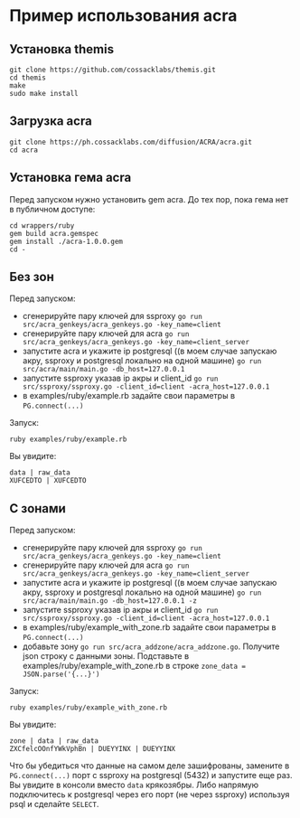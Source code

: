 # Пример использования acra
## Установка themis
```
git clone https://github.com/cossacklabs/themis.git
cd themis
make
sudo make install
```

## Загрузка acra
```
git clone https://ph.cossacklabs.com/diffusion/ACRA/acra.git
cd acra
```

## Установка гема acra
Перед запуском нужно установить gem acra.
До тех пор, пока гема нет в публичном доступе:
```
cd wrappers/ruby
gem build acra.gemspec
gem install ./acra-1.0.0.gem
cd -
```

## Без зон
Перед запуском:
* сгенерируйте пару ключей для ssproxy `go run src/acra_genkeys/acra_genkeys.go -key_name=client`
* сгенерируйте пару ключей для acra `go run src/acra_genkeys/acra_genkeys.go -key_name=client_server`
* запустите acra и укажите ip postgresql ((в моем случае запускаю акру, ssproxy и postgresql локально на одной машине) `go run src/acra/main/main.go -db_host=127.0.0.1`
* запустите ssproxy указав ip акры и client_id `go run src/ssproxy/ssproxy.go -client_id=client -acra_host=127.0.0.1`
* в examples/ruby/example.rb задайте свои параметры в `PG.connect(...)`

Запуск:

`ruby examples/ruby/example.rb`

Вы увидите:
```
data | raw_data
XUFCEDTO | XUFCEDTO
```

## С зонами

Перед запуском:
* сгенерируйте пару ключей для ssproxy `go run src/acra_genkeys/acra_genkeys.go -key_name=client`
* сгенерируйте пару ключей для acra `go run src/acra_genkeys/acra_genkeys.go -key_name=client_server`
* запустите acra и укажите ip postgresql ((в моем случае запускаю акру, ssproxy и postgresql локально на одной машине) `go run src/acra/main/main.go -db_host=127.0.0.1 -z`
* запустите ssproxy указав ip акры и client_id `go run src/ssproxy/ssproxy.go -client_id=client -acra_host=127.0.0.1`
* в examples/ruby/example_with_zone.rb задайте свои параметры в `PG.connect(...)`
* добавьте зону `go run src/acra_addzone/acra_addzone.go`. Получите json строку с 
данными зоны. Подставьте в examples/ruby/example_with_zone.rb в строке `zone_data = JSON.parse('{...}')` 

Запуск:

`ruby examples/ruby/example_with_zone.rb`

Вы увидите:
```
zone | data | raw_data
ZXCfelcOOnfYWkVphBn | DUEYYINX | DUEYYINX
```


Что бы убедиться что данные на самом деле зашифрованы, замените в 
`PG.connect(...)` порт с ssproxy на postgresql (5432) и запустите еще раз. 
Вы увидите в консоли вместо `data` крякозябры.
Либо напрямую подключитесь к postgresql через его порт (не через ssproxy) используя
psql и сделайте `SELECT`.